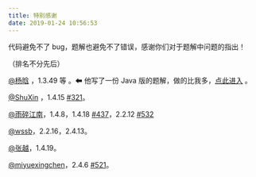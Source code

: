 ```yaml
---
title: 特别感谢
date: 2019-01-24 10:56:53
---
```


代码避免不了 bug，题解也避免不了错误，感谢你们对于题解中问题的指出！

（排名不分先后）

[@杨晗](https://github.com/YangXiaoHei) ，1.3.49 等 。⬅ 他写了一份 Java 版的题解，做的比我多，[点此进入](https://github.com/YangXiaoHei/Algorithms) 。

[@ShuXin](https://github.com/aowoWolf) ，1.4.15 [#321](https://github.com/ikesnowy/Algorithms-4th-Edition-in-Csharp/issues/321)。

[@雨碎江南](https://github.com/consoles)，1.4.8，1.4.18 [#437](https://github.com/ikesnowy/Algorithms-4th-Edition-in-Csharp/issues/437)，2.2.12 [#532](https://github.com/ikesnowy/Algorithms-4th-Edition-in-Csharp/issues/532)

[@wssb](https://www.zhihu.com/people/wssb/activities)，2.2.16，2.4.13。

[@张越](https://www.zhihu.com/people/zyecho/activities)，1.4.19。

[@miyuexingchen](https://github.com/miyuexingchen)，2.4.6 [#521](https://github.com/ikesnowy/Algorithms-4th-Edition-in-Csharp/issues/521)。

